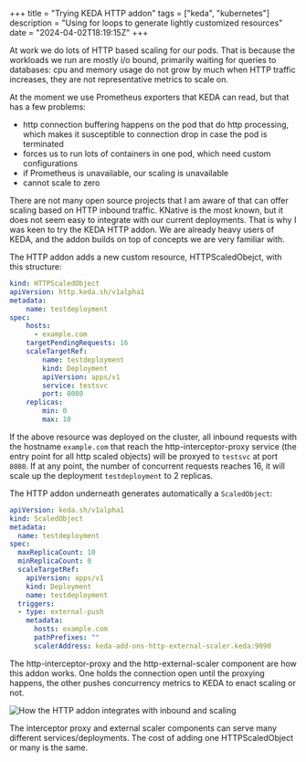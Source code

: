 +++
title = "Trying KEDA HTTP addon"
tags = ["keda", "kubernetes"]
description = "Using for loops to generate lightly customized resources"
date = "2024-04-02T18:19:15Z"
+++

At work we do lots of HTTP based scaling for our pods. That is because the workloads we run are mostly i/o bound, primarily waiting for queries to databases: cpu and memory usage do not grow by much when HTTP traffic increases, they are not representative metrics to scale on.

At the moment we use Prometheus exporters that KEDA can read, but that has a few problems:
- http connection buffering happens on the pod that do http processing, which makes it susceptible to connection drop in case the pod is terminated
- forces us to run lots of containers in one pod, which need custom configurations
- if Prometheus is unavailable, our scaling is unavailable
- cannot scale to zero

There are not many open source projects that I am aware of that can offer scaling based on HTTP inbound traffic. KNative is the most known, but it does not seem easy to integrate with our current deployments. That is why I was keen to try the KEDA HTTP addon. We are already heavy users of KEDA, and the addon builds on top of concepts we are very familiar with.

The HTTP addon adds a new custom resource, HTTPScaledObejct, with this structure:

```yaml
kind: HTTPScaledObject
apiVersion: http.keda.sh/v1alpha1
metadata:
    name: testdeployment
spec:
    hosts:
      - example.com
    targetPendingRequests: 16
    scaleTargetRef:
        name: testdeployment
        kind: Deployment
        apiVersion: apps/v1
        service: testsvc
        port: 8080
    replicas:
        min: 0
        max: 10
```

If the above resource was deployed on the cluster, all inbound requests with the hostname `example.com` that reach the http-interceptor-proxy service (the entry point for all http scaled objects) will be proxyed to `testsvc` at port `8080`. If at any point, the number of concurrent requests reaches 16, it will scale up the deployment `testdeployment` to 2 replicas.

The HTTP addon underneath generates automatically a `ScaledObject`:

```yaml
apiVersion: keda.sh/v1alpha1
kind: ScaledObject
metadata:
  name: testdeployment
spec:
  maxReplicaCount: 10
  minReplicaCount: 0
  scaleTargetRef:
    apiVersion: apps/v1
    kind: Deployment
    name: testdeployment
  triggers:
  - type: external-push
    metadata:
      hosts: example.com
      pathPrefixes: ""
      scalerAddress: keda-add-ons-http-external-scaler.keda:9090
```

The http-interceptor-proxy and the http-external-scaler component are how this addon works. One holds the connection open until the proxying happens, the other pushes concurrency metrics to KEDA to enact scaling or not.

![How the HTTP addon integrates with inbound and scaling](/attachments/keda-http-addon.svg)

The interceptor proxy and external scaler components can serve many different services/deployments. The cost of adding one HTTPScaledObject or many is the same.

